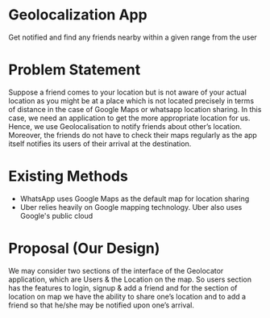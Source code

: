 # Geolocalization App
Get notified and find any friends nearby within a given range from the user

# Problem Statement
Suppose a friend comes to your location but is not aware of your actual location as you might be at a place which is not located precisely in terms of distance in the case of Google Maps or whatsapp location sharing. In this case, we need an application to get the more appropriate location for us. Hence, we use Geolocalisation to notify friends about other’s location. Moreover, the friends do not have to check their maps regularly as the app itself notifies its users of their arrival at the destination.

# Existing Methods
- WhatsApp uses Google Maps as the default map for location sharing
- Uber relies heavily on Google mapping technology. Uber also uses Google's public cloud

# Proposal (Our Design)
We may consider two sections of the interface of the Geolocator application, which are Users & the Location on the map. So users section has the features to login, signup & add a friend and for the section of location on map we have the ability to share one’s location and to add a friend so that he/she may be notified upon one’s arrival.
